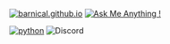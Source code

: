 [![barnical.github.io](https://img.shields.io/website-up-down-green-red/http/shields.io.svg)](http://shields.io/)
[![Ask Me Anything !](https://img.shields.io/badge/Ask%20me-anything-1abc9c.svg)](https://GitHub.com/Naereen/ama)

[![python](https://img.shields.io/badge/Made%20with-Python-1f425f.svg)](https://www.python.org/)
![Discord](https://dcbadge.limes.pink/api/shield/1184740148487925851)
